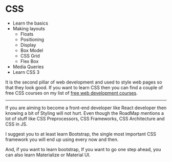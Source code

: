 # CSS

* Learn the basics
* Making layouts
  * Floats
  * Positioning
  * Display
  * Box Model
  * CSS Grid
  * Flex Box
* Media Queries
* Learn CSS 3

It is the second pillar of web development and used to style web pages so that they look good. If you want to learn CSS then you can find a couple of free CSS courses on my list of [free web development courses](http://www.java67.com/2018/03/top-5-free-courses-to-learn-web-development.html).

---

If you are aiming to become a front-end developer like React developer then knowing a bit of Styling will not hurt. Even though the RoadMap mentions a lot of stuff like CSS Preprocessors, CSS Frameworks, CSS Architecture and CSS in JS.

I suggest you to at least learn Bootstrap, the single most important CSS framework you will end up using every now and then.

And, if you want to learn bootstrap,  If you want to go one step ahead, you can also learn Materialize or Material UI.
